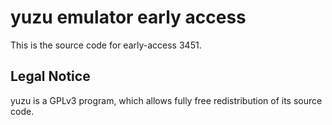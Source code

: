 yuzu emulator early access
=============

This is the source code for early-access 3451.

## Legal Notice

yuzu is a GPLv3 program, which allows fully free redistribution of its source code.